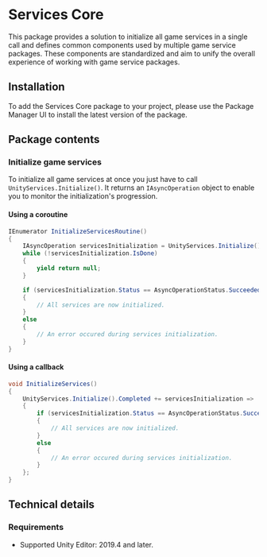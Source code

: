 # Services Core
This package provides a solution to initialize all game services in a single call
and defines common components used by multiple game service packages.
These components are standardized and aim to unify the overall experience of working with game service packages.

## Installation
To add the Services Core package to your project, please use the Package Manager UI to install the latest version of the package.

## Package contents

### Initialize game services
To initialize all game services at once you just have to call `UnityServices.Initialize()`.
It returns an `IAsyncOperation` object to enable you to monitor the initialization's progression.

#### Using a coroutine
```cs
IEnumerator InitializeServicesRoutine()
{
    IAsyncOperation servicesInitialization = UnityServices.Initialize();
    while (!servicesInitialization.IsDone)
    {
        yield return null;
    }

    if (servicesInitialization.Status == AsyncOperationStatus.Succeeded)
    {
        // All services are now initialized.
    }
    else
    {
        // An error occured during services initialization.
    }
}
```

#### Using a callback
```cs
void InitializeServices()
{
    UnityServices.Initialize().Completed += servicesInitialization =>
    {
        if (servicesInitialization.Status == AsyncOperationStatus.Succeeded)
        {
            // All services are now initialized.
        }
        else
        {
            // An error occured during services initialization.
        }
    };
}
```

## Technical details

### Requirements
* Supported Unity Editor: 2019.4 and later.
